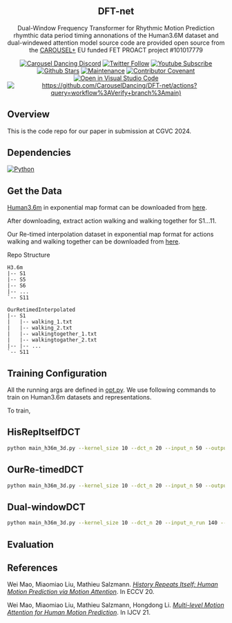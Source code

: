 <h2 align="center">DFT-net</h2>
<p align="center">Dual-Window Frequency Transformer for Rhythmic Motion Prediction rhymthic data period timing annonations of the Human3.6M dataset and dual-windewed attention model source code are provided open source from the <a href="https://carouseldancing.org">CAROUSEL+</a> EU funded FET PROACT project #101017779</p>
<div align="center">

[![Carousel Dancing Discord](https://dcbadge.vercel.app/api/server/eMcjUHN8rQ?style=flat)](https://discord.gg/eMcjUHN8rQ)
[![Twitter Follow](https://img.shields.io/twitter/follow/CarouselDancing.svg?style=social&label=Follow)](https://twitter.com/CarouselDancing)
[![Youtube Subscribe](https://img.shields.io/youtube/channel/subscribers/UCz2rCoDtFlJ4K1yOExu0AWQ?style=social)](https://www.youtube.com/channel/UCz2rCoDtFlJ4K1yOExu0AWQ?sub_confirmation=1)
[![Github Stars](https://img.shields.io/github/stars/CarouselDancing/DFT-net?style=social)](https://github.com/CarouselDancing/dancegraph/stargazers)
[![Maintenance](https://img.shields.io/badge/Maintained%3F-yes-brightgreen.svg)](https://github.com/CarouselDancing/DFT-net/graphs/commit-activity)
[![Contributor Covenant](https://img.shields.io/badge/Contributor%20Covenant-v2.0%20adopted-ff69b4.svg)](CODE_OF_CONDUCT.md)
[![Open in Visual Studio Code](https://img.shields.io/badge/-Open%20in%20VSCode-007acc?logo=Visual+Studio+Code&logoColor=FFFFFF)](https://vscode.dev/github/CarouselDancing/DFT-net)
[![https://github.com/CarouselDancing/DFT-net/actions?query=workflow%3AVerify+branch%3Amain)](https://img.shields.io/github/actions/workflow/status/CarouselDancing/DFT-net/verify.yml?branch=main&logo=github&label=tests)]()
<!--![Lines of code](https://tokei.rs/b1/github/CarouselDancing/DFT-net)-->
<!--[![Github Downloads (total)](https://img.shields.io/github/downloads/CarouselDancing/DFT-net/total.svg)](https://github.com/CarouselDancing/DFT-net/releases)-->
</div>

## Overview

This is the code repo for our paper in submission at CGVC 2024.

## Dependencies 

[![Python](https://img.shields.io/pypi/pyversions/sixteen.svg)](https://badge.fury.io/py/nine)


## Get the Data

[Human3.6m](http://vision.imar.ro/human3.6m/description.php) in exponential map format can be downloaded from [here](http://www.cs.stanford.edu/people/ashesh/h3.6m.zip).

After downloading, extract action walking and walking together for S1...11. 

Our Re-timed interpolation dataset in exponential map format for actions walking and walking together can be downloaded from [here](https://drive.google.com/file/d/18FWWw734UyeZJHrP5RHLMiJJ9nCq-oY3/view?usp=sharing).


Repo Structure 
```shell script
H3.6m
|-- S1
|-- S5
|-- S6
|-- ...
`-- S11
```

```shell script
OurRetimedInterpolated
|-- S1
|   |-- walking_1.txt  
|   |-- walking_2.txt
|   |-- walkingtogether_1.txt  
|   |-- walkingtogather_2.txt
|-- |-- ...
`-- S11
```

##  Training Configuration

All the running args are defined in [opt.py](utils/opt.py). We use following commands to train on Human3.6m datasets and representations.

To train,
## HisRepItselfDCT
```bash
python main_h36m_3d.py --kernel_size 10 --dct_n 20 --input_n 50 --output_n 10 --skip_rate 1 --batch_size 32 --test_batch_size 32 --in_features 66 --dataset ./path to H3.6M dataset/
```
## OurRe-timedDCT
```bash
python main_h36m_3d.py --kernel_size 10 --dct_n 20 --input_n 50 --output_n 10 --skip_rate 1 --batch_size 32 --test_batch_size 32 --in_features 66 --dataset ./path to OurRetimedInterpolated/
```  
## Dual-windowDCT
```bash
python main_h36m_3d.py --kernel_size 10 --dct_n 20 --input_n_run 140 --output_n 10 --skip_rate 1 --batch_size 32 --test_batch_size 32 --in_features 66 --dataset ./path to OurRetimedInterpolated/ --model_fold
```

##  Evaluation

## References

Wei Mao, Miaomiao Liu, Mathieu Salzmann. 
[_History Repeats Itself: Human Motion Prediction via Motion Attention_](https://arxiv.org/abs/2007.11755). In ECCV 20.

Wei Mao, Miaomiao Liu, Mathieu Salzmann, Hongdong Li.
[_Multi-level Motion Attention for Human Motion Prediction_](https://arxiv.org/abs/2106.09300). In IJCV 21.
